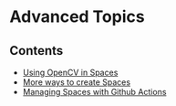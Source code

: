 # Advanced Topics

## Contents

- [Using OpenCV in Spaces](./spaces-using-opencv)
- [More ways to create Spaces](./spaces-more-ways-to-create)
- [Managing Spaces with Github Actions ](./spaces-github-actions)